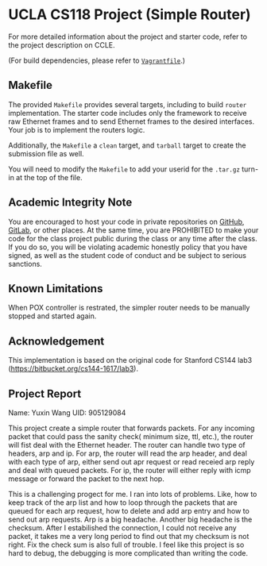UCLA CS118 Project (Simple Router)
====================================

For more detailed information about the project and starter code, refer to the project description on CCLE.

(For build dependencies, please refer to [`Vagrantfile`](Vagrantfile).)

## Makefile

The provided `Makefile` provides several targets, including to build `router` implementation.  The starter code includes only the framework to receive raw Ethernet frames and to send Ethernet frames to the desired interfaces.  Your job is to implement the routers logic.

Additionally, the `Makefile` a `clean` target, and `tarball` target to create the submission file as well.

You will need to modify the `Makefile` to add your userid for the `.tar.gz` turn-in at the top of the file.

## Academic Integrity Note

You are encouraged to host your code in private repositories on [GitHub](https://github.com/), [GitLab](https://gitlab.com), or other places.  At the same time, you are PROHIBITED to make your code for the class project public during the class or any time after the class.  If you do so, you will be violating academic honestly policy that you have signed, as well as the student code of conduct and be subject to serious sanctions.

## Known Limitations

When POX controller is restrated, the simpler router needs to be manually stopped and started again.

## Acknowledgement

This implementation is based on the original code for Stanford CS144 lab3 (https://bitbucket.org/cs144-1617/lab3).

## Project Report

Name: Yuxin Wang
UID: 905129084

This project create a simple router that forwards packets. For any incoming packet that could pass the sanity check( minimum size, ttl, etc.), the router will fist deal with the Ethernet header. The router can handle two type of headers, arp and ip. For arp, the router will read the arp header, and deal with each type of arp, either send out apr request or read receied arp reply and deal with queued packets. For ip, the router will either reply with icmp message or forward the packet to the next hop. 

This is a challenging progect for me. I ran into lots of problems. Like, how to keep track of the arp list and how to loop through the packets that are queued for each arp request, how to delete and add arp entry and how to send out arp requests. Arp is a big headache. Another big headache is the checksum. After I estabilished the connection, I could not receive any packet, it takes me a very long period to find out that my checksum is not right. Fix the check sum is also full of trouble. I feel like this project is so hard to debug, the debugging is more complicated than writing the code. 








